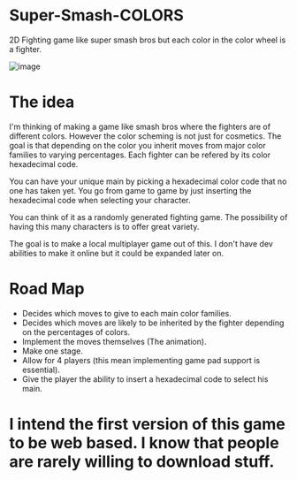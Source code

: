 # Super-Smash-COLORS
2D Fighting game like super smash bros but each color in the color wheel is a fighter.

![image](https://docs.gimp.org/en/images/dialogs/color-triangle.png)

# The idea

I'm thinking of making a game like smash bros where the fighters are of different colors.
However the color scheming is not just for cosmetics. The goal is that depending on the color
you inherit moves from major color families to varying percentages. Each fighter can be refered
by its color hexadecimal code. 

You can have your unique main by picking a hexadecimal color code
that no one has taken yet. You go from game to game by just inserting the hexadecimal code when
selecting your character.

You can think of it as a randomly generated fighting game. The possibility of having this many
characters is to offer great variety.

The goal is to make a local multiplayer game out of this. I don't have dev abilities to make it
online but it could be expanded later on.


# Road Map
- Decides which moves to give to each main color families.
- Decides which moves are likely to be inherited by the fighter depending on the percentages of colors.
- Implement the moves themselves (The animation).
- Make one stage.
- Allow for 4 players (this mean implementing game pad support is essential).
- Give the player the ability to insert a hexadecimal code to select his main.

# I intend the first version of this game to be web based. I know that people are rarely willing to download stuff.
